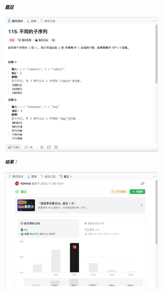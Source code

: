 ##### [题目](https://leetcode.cn/problems/distinct-subsequences/description/)
![pic](img.png)
##### 结果：
![pic](result.png)